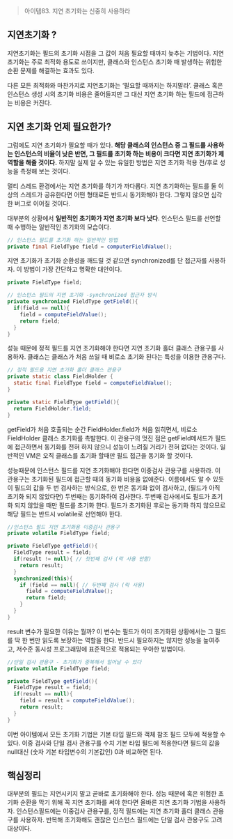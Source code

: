 > 아이템83. 지연 초기화는 신중히 사용하라 

## 지연초기화 ?

지연초기화는 필드의 초기화 시점을 그 값이 처음 필요할 때까지 늦추는 기법이다. 지연 초기화는 주로 최적화 용도로 쓰이지만, 클래스와 인스턴스 초기화 때 발생하는 위험한 순환 문제를 해결하는 효과도 있다.

다른 모든 최적화와 마찬가지로 지연초기화는 ‘필요할 때까지는 하지말라’. 클래스 혹은 인스턴스 생성 시의 초기화 비용은 줄어들지만 그 대신 지연 초기화 하는 필드에 접근하는 비용은 커진다. 



## 지연 초기화 언제 필요한가? 

그럼에도 지연 초기화가 필요할 때가 있다. **해당 클래스의 인스턴스 중 그 필드를 사용하는 인스턴스의 비율이 낮은 반면, 그 필드를 초기화 하는 비용이 크다면 지연 초기화가 제 역할을 해줄 것이다.** 하지말 실제 알 수 있는 유일한 방법은 지연 초기화 적용 전/후로 성능을 측정해 보는 것이다.

멀티 스레드 환경에서는 지연 초기화를 하기가 까다롭다. 지연 초기화하는 필드를 둘 이상의 스레드가 공유한다면 어떤 형태로든 반드시 동기화해야 한다. 그렇지 않으면 심각한 버그로 이어질 것이다. 

대부분의 상황에서 **일반적인 초기화가 지연 초기화 보다 낫다**. 인스턴스 필드를 선언할 때 수행하는 일반적인 초기화의 모습이다.

```java
// 인스턴스 필드를 초기화 하는 일반적인 방법
private final FieldType field = computerFieldValue();
```

지연 초기화가 초기화 순환성을 깨드릴 것 같으면 synchronized를 단 접근자를 사용하자. 이 방법이 가장 간단하고 명확한 대안이다. 

```java
private FieldType field;

// 인스턴스 필드의 지연 초기화 -synchronized 접근자 방식
private synchronized FieldType getField(){
  if(field == null){
    field = computeFieldValue();
    return field;
  }
}
```

성능 때문에 정적 필드를 지연 초기화해야 한다면 지연 초기화 홀더 클래스 관용구를 사용하자. 클래스는 클래스가 처음 쓰일 때 비로소 초기화 된다는 특성을 이용한 관용구다. 

```java
// 정적 필드용 지연 초기화 홀더 클래스 관용구
private static class FieldHolder {
  static final FieldType field = computeFieldValue();
}

private static FieldType getField(){
  return FieldHolder.field;
}
```

getField가 처음 호출되는 순간 FieldHolder.field가 처음 읽히면서, 비로소 FieldHolder 클래스 초기화를 촉발한다. 이 관용구의 멋진 점은 getField메서드가 필드에 접근하면서 동기화를 전혀 하지 않으니 성능이 느려질 거리가 전혀 없다는 것이다. 일반적인 VM은 오직 클래스를 초기화 할때만 필드 접근을 동기화 할 것이다. 



성능때문에 인스턴스 필드를 지연 초기화해야 한다면 이중검사 관용구를 사용하라. 이 관용구는 초기화된 필드에 접근할 때의 동기화 비용을 없애준다. 이름에서도 알 수 있듯이 필드의 값을 두 번 검사하는 방식으로, 한 번은 동기화 없이 검사하고, (필드가 아직 초기화 되지 않았다면) 두번째는 동기화하여 검사한다. 두번째 검사에서도 필드가 초기화 되지 않았을 때만 필드를 초기화 한다. 필드가 초기화된 후로는 동기화 하지 않으므로 해당 필드는 반드시 volatile로 선언해야 한다. 

```java
//인스턴스 필드 지연 초기화용 이중검사 관용구
private volatile FieldType field;

private FieldType getField(){
  FieldType result = field;
  if(result != null){ // 첫번째 검사 (락 사용 안함)
    return result;
  }
  synchronized(this){
    if (field == null){ // 두번째 검사 (락 사용)
      field = computeFieldValue();
      return field;
    }
  }
}
```

result 변수가 필요한 이유는 뭘까? 이 변수는 필드가 이미 초기화된 상황에서는 그 필드를 딱 한 번만 읽도록 보장하는 역할을 한다. 반드시 필요하지는 않지만 성능을 높여주고, 저수준 동시성 프로그래밍에 표준적으로 적용되는 우아한 방법이다. 



```java
//단일 검사 관용구 - 초기화가 중복해서 일어날 수 있다
private volatile FieldType field;

private FieldType getField(){
  FieldType result = field;
  if(result == null){
    field = result = computeFieldValue();
    return result;
  }
}
```

이번 아이템에서 모든 초기화 기법은 기본 타입 필드와 객체 참조 필드 모두에 적용할 수 있다. 이중 검사와 단일 검사 관용구를 수치 기본 타입 필드에 적용한다면 필드의 값을 null대신 (숫자 기본 타입변수의 기본값인) 0과 비교하면 된다.



## 핵심정리

대부분의 필드는 지연시키지 말고 곧바로 초기화해야 한다. 성능 때문에 혹은 위험한 초기화 순환을 막기 위해 꼭 지연 초기화를 써야 한다면 올바른 지연 초기화 기법을 사용하자. 인스턴스필드에는 이중검사 관용구를, 정적 필드에는 지연 초기화 홀더 클래스 관용구를 사용하자. 반복해 초기화해도 괜찮은 인스턴스 필드에는 단일 검사 관용구도 고려 대상이다.
